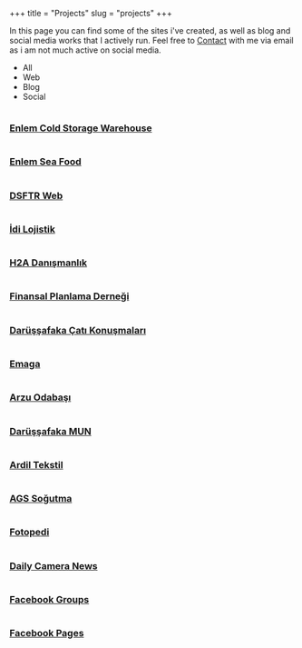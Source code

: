 +++
title = "Projects"
slug  = "projects"
+++

In this page you can find some of the sites i've created, as well as blog and social media works that I actively run. Feel free to [Contact](/contact) with me via email as i am not much active on social media. 

<!-- ======= Portfolio Section ======= -->
<section class="portfolio">

<div class="container">
<div class="row">
<div class="col-lg-12">
      <ul id="portfolio-flters">
        <li data-filter="*" class="filter-active">All</li>
        <li data-filter=".filter-web">Web</li>
        <li data-filter=".filter-card">Blog</li>
        <li data-filter=".filter-app">Social</li>
      </ul>
</div>
</div>

<div class="row portfolio-container" data-aos="fade-up" data-aos-easing="ease-in-out" data-aos-duration="500">

<div class="col-lg-4 col-md-6 filter-web">
<div class="portfolio-item">
        <img src="/images/portfolio/enlemsen.jpg" class="img-fluid" alt="">
<div class="portfolio-info">
      <h3><a href="/images/portfolio/enlemsen.jpg" data-gall="portfolioGallery" class="venobox" title="Enlem Cold Storage Warehouse">Enlem Cold Storage Warehouse</a></h3>
<div>
        <a href="/images/portfolio/enlemsen.jpg" data-gall="portfolioGallery" class="venobox" title="Enlem Soğuk Hava"><i class="fas fa-plus"></i></a>
        <a href="/projects/enlem-cold-storage-warehouse" title="Enlem Cold Storage Warehouse"><i class="fas fa-link"></i></a>
</div>
</div>
</div>
</div>

<div class="col-lg-4 col-md-6 filter-web">
<div class="portfolio-item">
        <img src="/images/portfolio/enlemsf.jpg" class="img-fluid" alt="">
<div class="portfolio-info">
      <h3><a href="/images/portfolio/enlemsf.jpg" data-gall="portfolioGallery" class="venobox" title="Enlem Sea Food">Enlem Sea Food</a></h3>
<div>
        <a href="/images/portfolio/enlemsf.jpg" data-gall="portfolioGallery" class="venobox" title="Enlem Sea Food"><i class="fas fa-plus"></i></a>
        <a href="/projects/enlem-sea-food" title="Enlem Sea Food"><i class="fas fa-link"></i></a>
</div>
</div>
</div>
</div>


<div class="col-lg-4 col-md-6 filter-web">
<div class="portfolio-item">
        <img src="/images/portfolio/dsftr.jpg" class="img-fluid" alt="">
<div class="portfolio-info">
      <h3><a href="/images/portfolio/dsftr.jpg" data-gall="portfolioGallery" class="venobox" title="Darüşşafaka Physical Therapy and Rehabilitation Center">DSFTR Web</a></h3>
<div>
        <a href="/images/portfolio/dsftr.jpg" data-gall="portfolioGallery" class="venobox" title="Enlem Sea Food"><i class="fas fa-plus"></i></a>
        <a href="/projects/darussafaka-physical-therapy-rehabilitation-center" title="Darüşşafaka Physical Therapy and Rehabilitation Center"><i class="fas fa-link"></i></a>
</div>
</div>
</div>
</div>

<div class="col-lg-4 col-md-6 filter-web">
<div class="portfolio-item">
        <img src="/images/portfolio/idi.jpg" class="img-fluid" alt="">
<div class="portfolio-info">
      <h3><a href="/images/portfolio/idi.jpg" data-gall="portfolioGallery" class="venobox" title="İdi Lojistik">İdi Lojistik</a></h3>
<div>
        <a href="/images/portfolio/idi.jpg" data-gall="portfolioGallery" class="venobox" title="İdi Lojistik"><i class="fas fa-plus"></i></a>
        <a href="/projects/idi-lojistik" title="İdi Lojistik"><i class="fas fa-link"></i></a>
</div>
</div>
</div>
</div>

<div class="col-lg-4 col-md-6 filter-web">
<div class="portfolio-item">
        <img src="/images/portfolio/h2a.jpg" class="img-fluid" alt="">
<div class="portfolio-info">
      <h3><a href="/images/portfolio/h2a.jpg" data-gall="portfolioGallery" class="venobox" title="H2A">H2A Danışmanlık</a></h3>
<div>
        <a href="/images/portfolio/h2a.jpg" data-gall="portfolioGallery" class="venobox" title="H2A Danışmanlık"><i class="fas fa-plus"></i></a>
        <a href="/projects/h2a-danismanlik" title="H2A Danışmanlık"><i class="fas fa-link"></i></a>
</div>
</div>
</div>
</div>

<div class="col-lg-4 col-md-6 filter-web">
<div class="portfolio-item">
        <img src="/images/portfolio/fpdtr.jpg" class="img-fluid" alt="">
<div class="portfolio-info">
      <h3><a href="/images/portfolio/fpdtr.jpg" data-gall="portfolioGallery" class="venobox" title="FPD">Finansal Planlama Derneği</a></h3>
<div>
        <a href="/images/portfolio/fpdtr.jpg" data-gall="portfolioGallery" class="venobox" title="Finansal Planlama Derneği"><i class="fas fa-plus"></i></a>
        <a href="/projects/finansal-planlama-dernegi" title="Finansal Planlama Derneği"><i class="fas fa-link"></i></a>
</div>
</div>
</div>
</div>

<div class="col-lg-4 col-md-6 filter-web">
<div class="portfolio-item">
        <img src="/images/portfolio/dsfcati.jpg" class="img-fluid" alt="">
<div class="portfolio-info">
      <h3><a href="/images/portfolio/dsfcati.jpg" data-gall="portfolioGallery" class="venobox" title="Darüşşafaka Çatı Konuşmaları">Darüşşafaka Çatı Konuşmaları</a></h3>
<div>
        <a href="/images/portfolio/dsfcati.jpg" data-gall="portfolioGallery" class="venobox" title="Darüşşafaka Çatı Konuşmaları"><i class="fas fa-plus"></i></a>
        <a href="/projects/darussafaka-cati-konusmalari" title="Darüşşafaka Çatı Konuşmaları"><i class="fas fa-link"></i></a>
</div>
</div>
</div>
</div>

<div class="col-lg-4 col-md-6 filter-web">
<div class="portfolio-item">
        <img src="/images/portfolio/emaga.jpg" class="img-fluid" alt="">
<div class="portfolio-info">
      <h3><a href="/images/portfolio/emaga.jpg" data-gall="portfolioGallery" class="venobox" title="Emaga">Emaga</a></h3>
<div>
        <a href="/images/portfolio/emaga.jpg" data-gall="portfolioGallery" class="venobox" title="Emaga"><i class="fas fa-plus"></i></a>
        <a href="/projects/emaga" title="Emaga"><i class="fas fa-link"></i></a>
</div>
</div>
</div>
</div>


<div class="col-lg-4 col-md-6 filter-web">
<div class="portfolio-item">
        <img src="/images/portfolio/arzu.jpg" class="img-fluid" alt="">
<div class="portfolio-info">
      <h3><a href="/images/portfolio/arzu.jpg" data-gall="portfolioGallery" class="venobox" title="Arzu Odabaşı">Arzu Odabaşı</a></h3>
<div>
        <a href="/images/portfolio/arzu.jpg" data-gall="portfolioGallery" class="venobox" title="Arzu Odabaşı"><i class="fas fa-plus"></i></a>
        <a href="/projects/arzu" title="Arzu Odabaşı"><i class="fas fa-link"></i></a>
</div>
</div>
</div>
</div>


<div class="col-lg-4 col-md-6 filter-web">
<div class="portfolio-item">
        <img src="/images/portfolio/dsmun.jpg" class="img-fluid" alt="">
<div class="portfolio-info">
      <h3><a href="/images/portfolio/dsmun.jpg" data-gall="portfolioGallery" class="venobox" title="Darüşşafaka MUN">Darüşşafaka MUN</a></h3>
<div>
        <a href="/images/portfolio/dsmun.jpg" data-gall="portfolioGallery" class="venobox" title="Darüşşafaka MUN"><i class="fas fa-plus"></i></a>
        <a href="/projects/dsmun" title="Darüşşafaka MUN"><i class="fas fa-link"></i></a>
</div>
</div>
</div>
</div>

<div class="col-lg-4 col-md-6 filter-web">
<div class="portfolio-item">
        <img src="/images/portfolio/ardil.jpg" class="img-fluid" alt="">
<div class="portfolio-info">
      <h3><a href="/images/portfolio/ardil.jpg" data-gall="portfolioGallery" class="venobox" title="Ardil Tekstil">Ardil Tekstil</a></h3>
<div>
        <a href="/images/portfolio/ardil.jpg" data-gall="portfolioGallery" class="venobox" title="Ardil Tekstil"><i class="fas fa-plus"></i></a>
        <a href="/projects/ardil-tekstil" title="Ardil Tekstil"><i class="fas fa-link"></i></a>
</div>
</div>
</div>
</div>

<div class="col-lg-4 col-md-6 filter-web">
<div class="portfolio-item">
        <img src="/images/portfolio/ags.jpg" class="img-fluid" alt="">
<div class="portfolio-info">
      <h3><a href="/images/portfolio/ags.jpg" data-gall="portfolioGallery" class="venobox" title="AGS Soğutma">AGS Soğutma</a></h3>
<div>
        <a href="/images/portfolio/ags.jpg" data-gall="portfolioGallery" class="venobox" title="AGS Soğutma"><i class="fas fa-plus"></i></a>
        <a href="/projects/ags-sogutma" title="AGS Soğutma"><i class="fas fa-link"></i></a>
</div>
</div>
</div>
</div>

<div class="col-lg-4 col-md-6 filter-card">
  <div class="portfolio-item">
    <img src="/images/portfolio/fotopedi.jpg" class="img-fluid" alt="">
    <div class="portfolio-info">
      <h3><a href="/images/portfolio/fotopedi.jpg" data-gall="portfolioGallery" class="venobox" title="Fotopedi">Fotopedi</a></h3>
      <div>
        <a href="/images/portfolio/fotopedi.jpg" data-gall="portfolioGallery" class="venobox" title="Fotopedi"><i class="fas fa-plus"></i></a>
        <a href="/projects/fotopedi" title="Fotopedi"><i class="fas fa-link"></i></a>
      </div>
    </div>
  </div>
</div>

<div class="col-lg-4 col-md-6 filter-card">
  <div class="portfolio-item">
    <img src="/images/portfolio/dcn.jpg" class="img-fluid" alt="">
    <div class="portfolio-info">
      <h3><a href="/images/portfolio/dcn.jpg" data-gall="portfolioGallery" class="venobox" title="Daily Camera News">Daily Camera News</a></h3>
      <div>
        <a href="/images/portfolio/dcn.jpg" data-gall="portfolioGallery" class="venobox" title="Daily Camera News"><i class="fas fa-plus"></i></a>
        <a href="/projects/dailycameranews" title="Daily Camera News"><i class="fas fa-link"></i></a>
      </div>
    </div>
  </div>
</div>

<div class="col-lg-4 col-md-6 filter-app">
  <div class="portfolio-item">
    <img src="/images/portfolio/fb-canon.jpg" class="img-fluid" alt="">
    <div class="portfolio-info">
      <h3><a href="/images/portfolio/fb-canon.jpg" data-gall="portfolioGallery" class="venobox" title="Facebook Groups">Facebook Groups</a></h3>
      <div>
        <a href="/images/portfolio/fb-canon.jpg" data-gall="portfolioGallery" class="venobox" title="Facebook Groups"><i class="fas fa-plus"></i></a>
        <a href="/projects/fb-groups" title="Facebook Groups"><i class="fas fa-link"></i></a>
      </div>
    </div>
  </div>
</div>

<div class="col-lg-4 col-md-6 filter-app">
  <div class="portfolio-item">
    <img src="/images/portfolio/fb-dcn.jpg" class="img-fluid" alt="">
    <div class="portfolio-info">
      <h3><a href="/images/portfolio/fb-dcn.jpg" data-gall="portfolioGallery" class="venobox" title="Facebook Pages">Facebook Pages</a></h3>
      <div>
        <a href="/images/portfolio/fb-dcn.jpg" data-gall="portfolioGallery" class="venobox" title="Facebook Pages"><i class="fas fa-plus"></i></a>
        <a href="/projects/fb-pages" title="Facebook Pages"><i class="fas fa-link"></i></a>
      </div>
    </div>
  </div>
</div>


</div>

</div>
</section><!-- End Portfolio Section -->

